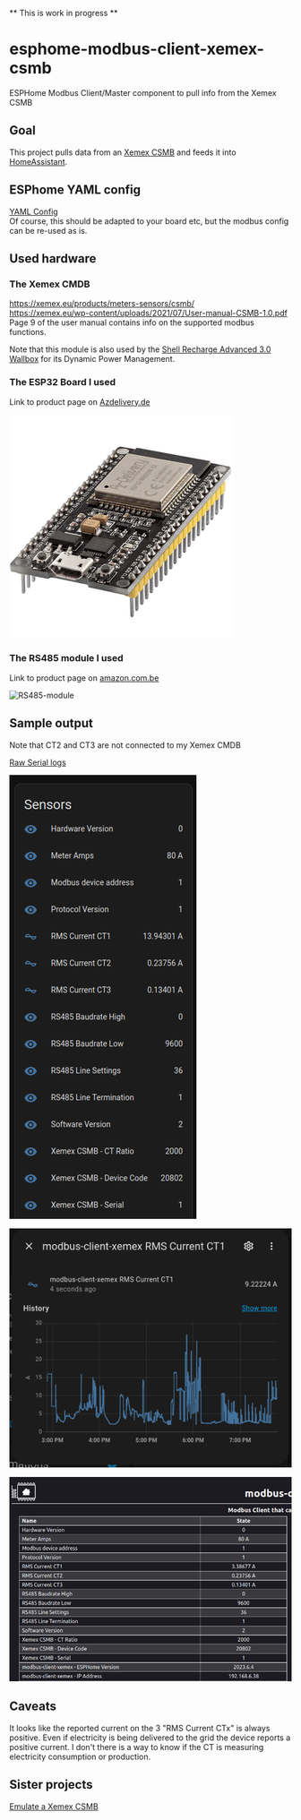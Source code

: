 ** This is work in progress **

# esphome-modbus-client-xemex-csmb
ESPHome Modbus Client/Master component to pull info from the Xemex CSMB

## Goal
This project pulls data from an [Xemex CSMB](https://xemex.eu/products/meters-sensors/csmb/) and feeds it into [HomeAssistant](https://www.home-assistant.io/).

## ESPhome YAML config

[YAML Config](/modbus-client-xemex.yaml)  
Of course, this should be adapted to your board etc, but the modbus config can be re-used as is.

## Used hardware

### The Xemex CMDB

https://xemex.eu/products/meters-sensors/csmb/  
https://xemex.eu/wp-content/uploads/2021/07/User-manual-CSMB-1.0.pdf  
Page 9 of the user manual contains info on the supported modbus functions.

Note that this module is also used by the [Shell Recharge Advanced 3.0 Wallbox](https://shellrecharge.com/nl-nl/thuis-laden/advanced) for its Dynamic Power Management.

### The ESP32 Board I used

Link to product page on [Azdelivery.de](https://www.az-delivery.de/en/collections/alle-produkte/products/esp32-developmentboard)

![ESP32 NODEMCU](/pictures/esp32-nodemcu-module-wlan-wifi-development-board-mit-cp2102-nachfolgermodell-zum-esp8266-kompatibel-mit-arduino-872375_400x.webp)


### The RS485 module I used

Link to product page on [amazon.com.be](https://www.amazon.com.be/-/nl/Fasizi-RS485-adapter-seri%C3%ABle-aansluiting/dp/B09Z2GTMJ8/)

![RS485-module](https://raw.githubusercontent.com/thomase1234/esphome-fake-xemex-csmb/thomas-dev/pictures/RS485_Adapter.jpg)

## Sample output

Note that CT2 and CT3 are not connected to my Xemex CMDB

[Raw Serial logs](/sample_output/output.log)

![Home assistant Sensors](/sample_output/homeassistant_device.png)

![home assistant sensor graph](/sample_output/sensor_graph.png)

![ESPHome Webserver Output](/sample_output/esphome_webserver.png)

## Caveats

It looks like the reported current on the 3 "RMS Current CTx" is always positive. Even if electricity is being delivered to the grid the device reports a positive current. I don't there is a way to know if the CT is measuring electricity consumption or production.

## Sister projects

[Emulate a Xemex CSMB](https://github.com/thomase1234/esphome-modbus-client-xemex-csmb)